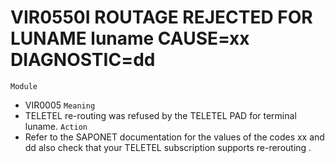 # VIR0550I ROUTAGE REJECTED FOR LUNAME luname CAUSE=xx DIAGNOSTIC=dd
`Module`
- VIR0005
`Meaning`
- TELETEL re-routing was refused by the TELETEL PAD for terminal luname.
`Action`
- Refer to the SAPONET documentation for the values of the codes xx and dd also check that your TELETEL subscription supports re-rerouting .
